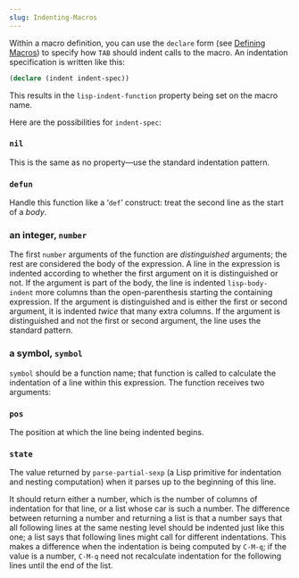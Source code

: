 ```yaml
---
slug: Indenting-Macros
---
```


Within a macro definition, you can use the `declare` form (see [Defining Macros](/docs/elisp/Defining-Macros)) to specify how `TAB` should indent calls to the macro. An indentation specification is written like this:

```lisp
(declare (indent indent-spec))
```

This results in the `lisp-indent-function` property being set on the macro name.

Here are the possibilities for `indent-spec`:

### `nil`

This is the same as no property—use the standard indentation pattern.

### `defun`

Handle this function like a ‘`def`’ construct: treat the second line as the start of a *body*.

### an integer, `number`

The first `number` arguments of the function are *distinguished* arguments; the rest are considered the body of the expression. A line in the expression is indented according to whether the first argument on it is distinguished or not. If the argument is part of the body, the line is indented `lisp-body-indent` more columns than the open-parenthesis starting the containing expression. If the argument is distinguished and is either the first or second argument, it is indented *twice* that many extra columns. If the argument is distinguished and not the first or second argument, the line uses the standard pattern.

### a symbol, `symbol`

`symbol` should be a function name; that function is called to calculate the indentation of a line within this expression. The function receives two arguments:

### `pos`

The position at which the line being indented begins.

### `state`

The value returned by `parse-partial-sexp` (a Lisp primitive for indentation and nesting computation) when it parses up to the beginning of this line.

It should return either a number, which is the number of columns of indentation for that line, or a list whose car is such a number. The difference between returning a number and returning a list is that a number says that all following lines at the same nesting level should be indented just like this one; a list says that following lines might call for different indentations. This makes a difference when the indentation is being computed by `C-M-q`; if the value is a number, `C-M-q` need not recalculate indentation for the following lines until the end of the list.
